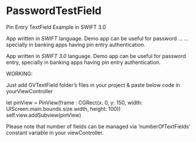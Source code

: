 # PasswordTestField
Pin Entry TextField Example in SWIFT 3.0


App written in *SWIFT* language. Demo app can be useful for password …
…specially in banking apps having pin entry authentication.

App written in *SWIFT 3.0* language. Demo app can be useful for
password entry, specially in banking apps having pin entry
authentication.

WORKING:

Just add GVTextField folder’s files in your project & paste below code
in yourViewController

 let pinView  = PinView(frame : CGRect(x: 0, y: 150, width:
UIScreen.main.bounds.size.width, height: 100))
        self.view.addSubview(pinView)

Please note that number of fields can be managed via
‘numberOfTextFields’ constant variable in your viewController.

